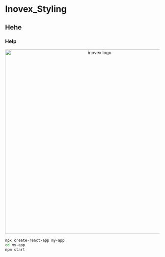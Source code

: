 # Inovex_Styling
## Hehe
### Help
<p align='center'>
<img src='https://media-exp1.licdn.com/dms/image/C4E0BAQG5_BemJ-xlGQ/company-logo_200_200/0/1625600432919?e=2147483647&v=beta&t=fwkm-iyxKhp7HygL8ls2aEDYYJi0cBEHtDL3k1EkDso
' width='600' alt='inovex logo'>
</p>


```sh
npx create-react-app my-app
cd my-app
npm start
```
